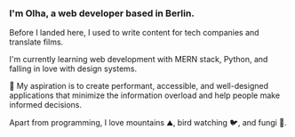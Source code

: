 ### I'm Olha, a web developer based in Berlin.

Before I landed here, I used to write content for tech companies and translate films.

I'm currently learning web development with MERN stack, Python, and falling in love with design systems.

🔭 My aspiration is to create performant, accessible, and well-designed applications that minimize the information overload and help people make informed decisions.

Apart from programming, I love mountains ⛰️, bird watching 🐦, and fungi 🍄.
